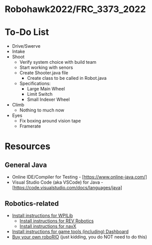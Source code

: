 ﻿# Robohawk2022/FRC_3373_2022

# To-Do List

- Drive/Swerve 
- Intake
- Shoot 
     - Verify system choice with build team
     - Start working with senors 
     - Create Shooter.java file 
          - Create class to be called in Robot.java 
     - Specifications:
          - Large Main Wheel
          - Limit Switch
          - Small Indexer Wheel    
- Climb
     - Nothing to much now
- Eyes
     - Fix boxing around vision tape
     - Framerate

# Resources

## General Java

* Online IDE/Compiler for Testing - [https://www.online-java.com/]
* Visual Studio Code (aka VSCode) for Java - [https://code.visualstudio.com/docs/languages/java]

## Robotics-related

* [Install instructions for WPILib](https://docs.wpilib.org/en/stable/docs/zero-to-robot/step-2/wpilib-setup.html)
     * [Install instructions for REV Robotics](https://docs.revrobotics.com/sparkmax/software-resources/spark-max-api-information#labview)
     * [Install instructions for navX](https://pdocs.kauailabs.com/navx-mxp/software/roborio-libraries/java/)
* [Install instructions for game tools (including) Dashboard](https://docs.wpilib.org/en/stable/docs/zero-to-robot/step-2/frc-game-tools.html#installing-the-frc-game-tools)
* [Buy your own roboRIO](https://www.ni.com/en-us/support/model.roborio.html) (just kidding, you do NOT need to do this)

